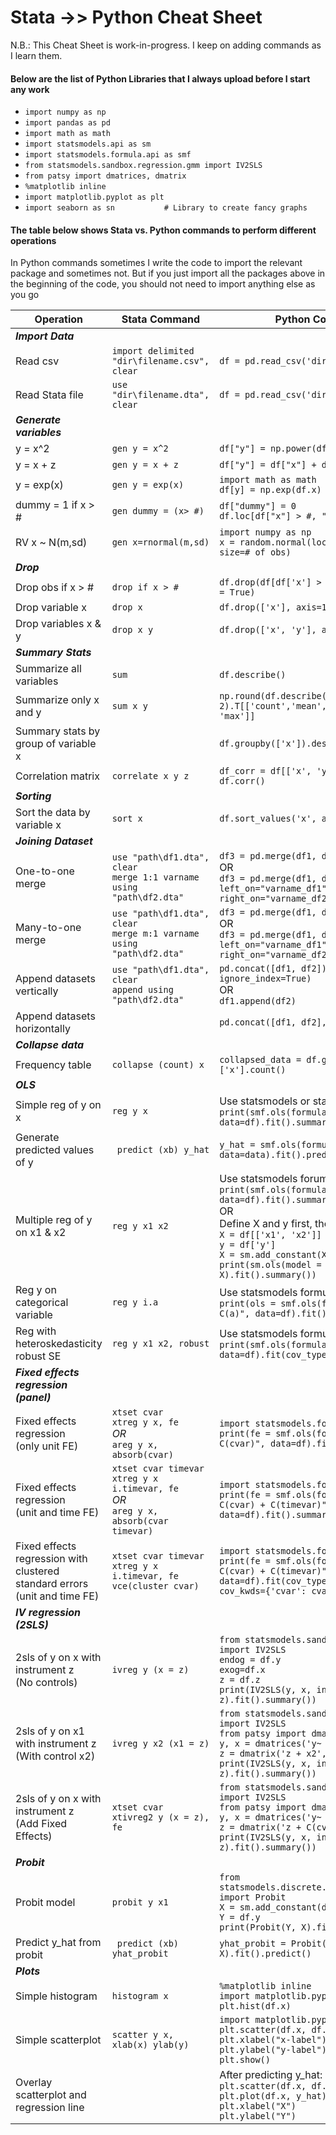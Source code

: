 # Stata ->> Python Cheat Sheet

N.B.: This Cheat Sheet is work-in-progress. I keep on adding commands as I learn them. 

#### Below are the list of Python Libraries that I always upload before I start any work
* `import numpy as np`
* `import pandas as pd`
* `import math as math`
* `import statsmodels.api as sm`
* `import statsmodels.formula.api as smf`
* `from statsmodels.sandbox.regression.gmm import IV2SLS`
* `from patsy import dmatrices, dmatrix`
* `%matplotlib inline`
* `import matplotlib.pyplot as plt`
* `import seaborn as sn           # Library to create fancy graphs`

#### The table below shows Stata vs. Python commands to perform different operations
In Python commands sometimes I write the code to import the relevant package and sometimes not. But if you just import all the packages above in the beginning of the code, you should not need to import anything else as you go

| Operation           | Stata Command |  Python Command | 
| -------------       | ------------- | -------------   |
|_**Import Data**_    |               |                 |
| Read csv            | `import delimited "dir\filename.csv", clear` |  `df = pd.read_csv('dir/filename.dta')`  |
| Read Stata file     | `use "dir\filename.dta", clear`              |  `df = pd.read_csv('dir/filename.dta')`  |
| _**Generate variables**_ |          |                 |		
| y = x^2             | `gen y = x^2 ` |  `df["y"] = np.power(df["x"], 2)` |
| y = x + z           | `gen y = x + z` | `df["y"] = df["x"] + df["z"]`  |
| y = exp(x)	      | `gen y = exp(x)` | `import math as math`<br>`df[y] = np.exp(df.x)` |
| dummy = 1 if x > #  | `gen dummy = (x> #)`  |  `df["dummy"] = 0` <br> `df.loc[df["x"] > #, "dummy"] = 1`  |
| RV x ~ N(m,sd)      | `gen x=rnormal(m,sd)`  |  `import numpy as np`<br> `x = random.normal(loc=m, scale=sd, size=# of obs)`
|_**Drop**_           |               |                  |
| Drop obs if x > #   |	`drop if x > #` | `df.drop(df[df['x'] > #].index, inplace = True)` |
| Drop variable x     | `drop x`        | `df.drop(['x'], axis=1)`   |
| Drop variables x & y  | `drop x y`        | `df.drop(['x', 'y'], axis=1)`   |
|_**Summary Stats**_  |              |                |
|Summarize all variables | `sum`    |  `df.describe()`  |  
| Summarize only x and y | `sum x y` | `np.round(df.describe(), 2).T[['count','mean', 'std', 'min', 'max']]`
|Summary stats by group of variable x |     |  `df.groupby(['x']).describe()` |
|Correlation matrix |  `correlate x y z` | `df_corr = df[['x', 'y', 'z']].copy()`<br>`df.corr()` |
|_**Sorting**_  |               |                 |		
| Sort the data by variable x | `sort x` | `df.sort_values('x', ascending=True)` |
|_**Joining Dataset**_  |               |                 |		
| One-to-one merge  | `use "path\df1.dta", clear` <br> `merge 1:1 varname using "path\df2.dta"`     |    `df3 = pd.merge(df1, df2, on='varname')` <br> OR <br> `df3 = pd.merge(df1, df2, left_on="varname_df1", right_on="varname_df2")`  |
| Many-to-one merge  | `use "path\df1.dta", clear` <br> `merge m:1 varname using "path\df2.dta"`     |    `df3 = pd.merge(df1, df2, on='varname')` <br> OR <br> `df3 = pd.merge(df1, df2, left_on="varname_df1", right_on="varname_df2")`  |
| Append datasets vertically | `use "path\df1.dta", clear` <br> `append using "path\df2.dta"`   |    `pd.concat([df1, df2]), ignore_index=True)` <br> OR <br> `df1.append(df2)`  |
| Append datasets horizontally |    |  `pd.concat([df1, df2], axis='col')` | 
|_**Collapse data**_  |               |                 |		
| Frequency table     |	`collapse (count) x` | `collapsed_data = df.groupby('x')['x'].count()` |
| _**OLS**_           |               |                 |
| Simple reg of y on x | `reg y x`	| Use statsmodels or statsmodels forumula: <br> `print(smf.ols(formula = "y ~ x", data=df).fit().summary())` |
| Generate predicted values of y | ` predict (xb) y_hat`    | `y_hat = smf.ols(formula = "y ~ x", data=data).fit().predict()` |
| Multiple reg of y on x1 & x2  | `reg y x1 x2`	| Use statsmodels forumula: <br> `print(smf.ols(formula = "y ~ x1 + x2", data=df).fit().summary())` <br> OR <br> Define X and y first, then use statsmodel: <br> `X = df[['x1', 'x2']]` <br> `y = df['y']` <br> `X = sm.add_constant(X)` <br> `print(sm.ols(model = "y ~ X).fit().summary())` | 
| Reg y on categorical variable | `reg y i.a`	| Use statsmodels formula: <br> `print(ols = smf.ols(formula = "y ~ C(a)", data=df).fit().summary())` |
| Reg with heteroskedasticity robust SE | `reg y x1 x2, robust`  | Use statsmodels formula: <br> `print(smf.ols(formula = "y ~ x1 + x2", data=df).fit(cov_type='HC3').summary())`  | 
| _**Fixed effects regression (panel)**_           |               |                 |
|Fixed effects regression <br> (only unit FE)  |	`xtset cvar`<br>`xtreg y x, fe`<br>*OR*<br>`areg y x, absorb(cvar)` | `import statsmodels.formula.api as smf`<br> `print(fe = smf.ols(formula = "y ~ x + C(cvar)", data=df).fit().summary())` |
|Fixed effects regression <br> (unit and time FE)  |	`xtset cvar timevar`<br>`xtreg y x i.timevar, fe`<br>*OR*<br>`areg y x, absorb(cvar timevar)` | `import statsmodels.formula.api as smf` <br> `print(fe = smf.ols(formula = "y ~ x + C(cvar) + C(timevar)", data=df).fit().summary())` |
|Fixed effects regression with clustered standard errors <br> (unit and time FE)  |	`xtset cvar timevar` <br> `xtreg y x i.timevar, fe vce(cluster cvar)` | `import statsmodels.formula.api as smf`<br> `print(fe = smf.ols(formula = "y ~ x + C(cvar) + C(timevar)", data=df).fit(cov_type='cluster', cov_kwds={'cvar': cvar}).summary())` |
| _**IV regression (2SLS)**_          |               |                 |
2sls of y on x with instrument z<br>(No controls) |  `ivreg y (x = z)` | `from statsmodels.sandbox.regression.gmm import IV2SLS`<br>`endog = df.y`<br>`exog=df.x`<br>`z = df.z`<br>`print(IV2SLS(y, x, instrument = z).fit().summary())` |
2sls of y on x1 with instrument z<br>(With control x2) |  `ivreg y x2 (x1 = z)` | `from statsmodels.sandbox.regression.gmm import IV2SLS`<br>`from patsy import dmatrices, dmatrix`<br>`y, x = dmatrices('y~ x1 + x2', df)`<br>`z = dmatrix('z + x2', df)`<br>`print(IV2SLS(y, x, instrument = z).fit().summary())` |
2sls of y on x with instrument z<br>(Add Fixed Effects) | `xtset cvar`<br>`xtivreg2 y (x = z), fe` | `from statsmodels.sandbox.regression.gmm import IV2SLS`<br>`from patsy import dmatrices, dmatrix`<br>`y, x = dmatrices('y~ x + C(cvar)', df)`<br>`z = dmatrix('z + C(cvar)', df)`<br>`print(IV2SLS(y, x, instrument = z).fit().summary())` |
| _**Probit**_           |               |                 |
| Probit model |    `probit y x1`    | `from statsmodels.discrete.discrete_model import Probit`<br>`X = sm.add_constant(df.x)`<br> `Y = df.y`<br> `print(Probit(Y, X).fit().summary())`    |
| Predict y_hat from probit            |   ` predict (xb) yhat_probit`          |  `yhat_probit = Probit(Y, X).fit().predict()`   |
| _**Plots**_           |               |                 |
| Simple histogram            |  `histogram x`   | `%matplotlib inline`<br>`import matplotlib.pyplot as plt`<br>`plt.hist(df.x)` |
| Simple scatterplot         | `scatter y x, xlab(x) ylab(y)` | `import matplotlib.pyplot as plt`<br>`plt.scatter(df.x, df.y)`<br>`plt.xlabel("x-label")`<br> `plt.ylabel("y-label")`<br> `plt.show()` |
| Overlay scatterplot and regression line |   |  After predicting y_hat:<br> `plt.scatter(df.x, df.y)`<br> `plt.plot(df.x, y_hat)`<br> `plt.xlabel("X")`<br> `plt.ylabel("Y")`| 

